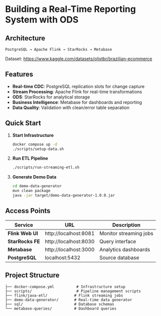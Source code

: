# Building a Real-Time Reporting System with ODS

## Architecture

```
PostgreSQL → Apache Flink → StarRocks → Metabase
```

Dataset: https://www.kaggle.com/datasets/olistbr/brazilian-ecommerce

## Features

- **Real-time CDC**: PostgreSQL replication slots for change capture
- **Stream Processing**: Apache Flink for real-time transformations
- **ODS**: StarRocks for analytical storage
- **Business Intelligence**: Metabase for dashboards and reporting
- **Data Quality**: Validation with clean/error table separation

## Quick Start

1. **Start Infrastructure**
   ```bash
   docker compose up -d
   ./scripts/setup-data.sh
   ```

2. **Run ETL Pipeline**
   ```bash
   ./scripts/run-streaming-etl.sh
   ```

3. **Generate Demo Data** 
   ```bash
   cd demo-data-generator
   mvn clean package
   java -jar target/demo-data-generator-1.0.0.jar
   ```

## Access Points

| Service | URL | Description |
|---------|-----|-------------|
| **Flink Web UI** | http://localhost:8081 | Monitor streaming jobs |
| **StarRocks FE** | http://localhost:8030 | Query interface |
| **Metabase** | http://localhost:3000 | Analytics dashboards |
| **PostgreSQL** | localhost:5432 | Source database |

## Project Structure

```
├── docker-compose.yml          # Infrastructure setup
├── scripts/                    # Pipeline management scripts
├── flink/java-etl/            # Flink streaming jobs
├── demo-data-generator/       # Real-time data generator
├── sql/                       # Database schemas
└── metabase-queries/          # Dashboard queries
```
